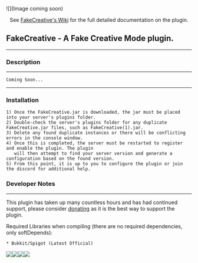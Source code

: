 ![](Image coming soon)

<p align="center">
 See <a href="https://github.com/RockinChaos/FakeCreative/wiki">FakeCreative's Wiki</a> for the full detailed documentation on the plugin.<br>
</p>

## FakeCreative - A Fake Creative Mode plugin.
-----

### Description
-----
```
Coming Soon...
```
-----
### Installation
```
1) Once the FakeCreative.jar is downloaded, the jar must be placed into your server's plugins folder.
2) Double-check the server's plugins folder for any duplicate FakeCreative.jar files, such as FakeCreative(1).jar.
3) Delete any found duplicate instances or there will be conflicting errors in the console window.
4) Once this is completed, the server must be restarted to register and enable the plugin. The plugin
   will then attempt to find your server version and generate a configuration based on the found version.
5) From this point, it is up to you to configure the plugin or join the discord for additional help.
```

### Developer Notes
-----
This plugin has taken up many countless hours and has had continued support, please consider [donating](https://www.paypal.me/RockinChaos) as it is the best way to support the plugin.

Required Libraries when compiling (there are no required dependencies, only softDepends):
```
* Bukkit/Spigot (Latest Official)
```

![](https://i.imgur.com/vFllc29.png)![](https://i.imgur.com/vFllc29.png)[<img src="https://i.imgur.com/WR5dVKN.png">](https://discord.gg/D5FnJ7C)[<img src="https://i.imgur.com/2YBE4mr.png">](http://ci.craftationgaming.com/)
